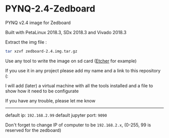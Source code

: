 # PYNQ-2.4-Zedboard
PYNQ v2.4 image for Zedboard

Built with PetaLinux 2018.3, SDx 2018.3 and Vivado 2018.3

Extract the img file :
```sh
tar xzvf zedboard-2.4.img.tar.gz
```

Use any tool to write the image on sd card ([Etcher](https://www.balena.io/etcher/) for example)

If you use it in any project please add my name and a link to this repository (:

I will add (later) a virtual machine with all the tools installed and a file to show how it need to be configurate

If you have any trouble, please let me know




_____________________


default ip: `192.168.2.99`
default jupyter port: `9090`

Don't forget to change IP of computer to be `192.168.2.x`, (0-255, 99 is reserved for the zedboard)
